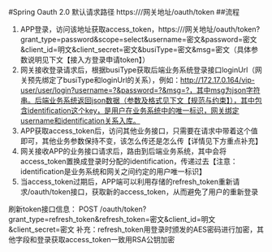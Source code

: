 #Spring Oauth 2.0
默认请求路径
https:///网关地址/oauth/token
##流程
 1.  APP登录，访问该地址获取access_token，https:///网关地址/oauth/token?grant_type=password&scope=select&username=密文&password=密文&client_id=明文&client_secret=密文&busiType=密文&msg=密文（具体参数说明见下文【接入方登录申请token】）
 2.  网关接收登录请求后，根据busiType获取后端业务系统登录接口loginUrl（网关预先绑定了busiType和loginUrl的关系），例如：http://172.17.0.164/vip-user/user/login?username=?&password=?&msg=?，其中msg为json字符串。后端业务系统返回json数据（参数及格式见下文【规范与约束】），其中包含identification这个key，是用户在业务系统中的唯一标识，网关绑定username和identification关系入库。
 3.  APP获取access_token后，访问其他业务接口，只需要在请求中带着这个值即可，其他业务参数保持不变，该怎么传还是怎么传【详情见下方重点补充】
 4.  网关接收APP的业务接口请求后，路由到后端业务系统，其中会将access_token置换成登录时分配的identification，传递过去【注意：identification是业务系统和网关之间约定的用户唯一标识】
 5.  当access_token过期后，APP端可以利用存储的refresh_token重新请求/oauth/token接口，获取新的access_token，从而避免了用户的重新登录

刷新token接口信息：
POST /oauth/token?grant_type=refresh_token&refresh_token=密文&client_id=明文&client_secret=密文
补充：refresh_token用登录时颁发的AES密码进行加密，其他字段和登录获取access_token一致用RSA公钥加密

